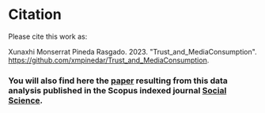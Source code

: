 # Citation

Please cite this work as:

Xunaxhi Monserrat Pineda Rasgado. 2023. "Trust_and_MediaConsumption". https://github.com/xmpinedar/Trust_and_MediaConsumption.

### You will also find here the [paper](https://www.mdpi.com/2076-0760/12/3/179) resulting from this data analysis published in the Scopus indexed journal [Social Science](https://www.mdpi.com/journal/socsci).

